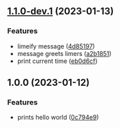 ## [1.1.0-dev.1](https://github.com/AlbinHyldgaard/albin-release-with-git/compare/v1.0.0...v1.1.0-dev.1) (2023-01-13)


### Features

* limeify message ([4d85197](https://github.com/AlbinHyldgaard/albin-release-with-git/commit/4d851971486c5a75dee4730554f4e25fcc9da0ca))
* message greets limers ([a2b1851](https://github.com/AlbinHyldgaard/albin-release-with-git/commit/a2b18514fda716cce80d3526fd1db14590178bcb))
* print current time ([eb0d6cf](https://github.com/AlbinHyldgaard/albin-release-with-git/commit/eb0d6cf51df4e7a7a6f1935f837516ecaf05201a))

## 1.0.0 (2023-01-12)


### Features

* prints hello world ([0c794e9](https://github.com/Lundalogik/trainee-release-with-git/commit/0c794e9059097481ba270262b3117e13f0cccd66))
